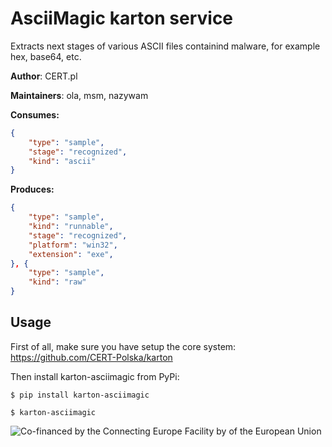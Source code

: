 # AsciiMagic karton service

Extracts next stages of various ASCII files containind malware, for example hex, base64, etc.

**Author**: CERT.pl

**Maintainers**: ola, msm, nazywam

**Consumes:**
```json
{
    "type": "sample",
    "stage": "recognized",
    "kind": "ascii"
} 
```

**Produces:**
```json
{
    "type": "sample",
    "kind": "runnable",
    "stage": "recognized",
    "platform": "win32",
    "extension": "exe",
}, {
    "type": "sample",
    "kind": "raw"
}
```


## Usage

First of all, make sure you have setup the core system: https://github.com/CERT-Polska/karton

Then install karton-asciimagic from PyPi:

```shell
$ pip install karton-asciimagic

$ karton-asciimagic
```

![Co-financed by the Connecting Europe Facility by of the European Union](https://www.cert.pl/wp-content/uploads/2019/02/en_horizontal_cef_logo-1.png)
